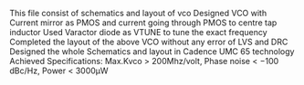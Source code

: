This file consist of schematics and layout of vco
Designed VCO with Current mirror as PMOS and current going through PMOS to centre tap inductor
Used Varactor diode as VTUNE to tune the exact frequency
Completed the layout of the above VCO without any error of LVS and DRC
Designed the whole Schematics and layout in Cadence UMC 65 technology
Achieved Specifications: Max.Kvco > 200Mhz/volt, Phase noise < −100 dBc/Hz, Power < 3000μW

